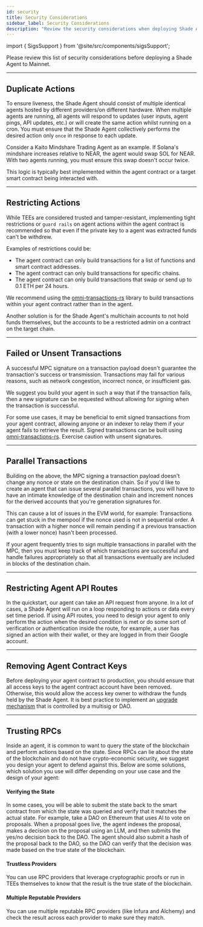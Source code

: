 ```yaml
---
id: security
title: Security Considerations
sidebar_label: Security Considerations
description: "Review the security considerations when deploying Shade Agents, including duplicate actions, transaction restrictions, and RPC trust."
---
```


import { SigsSupport } from '@site/src/components/sigsSupport';

Please review this list of security considerations before deploying a Shade Agent to Mainnet.

---

## Duplicate Actions

To ensure liveness, the Shade Agent should consist of multiple identical agents hosted by different providers/on different hardware. When multiple agents are running, all agents will respond to updates (user inputs, agent pings, API updates, etc.) or will create the same action whilst running on a cron. You must ensure that the Shade Agent collectively performs the desired action only `once` in response to each update.

Consider a Kaito Mindshare Trading Agent as an example. If Solana's mindshare increases relative to NEAR, the agent would swap SOL for NEAR. With two agents running, you must ensure this swap doesn't occur twice.

This logic is typically best implemented within the agent contract or a target smart contract being interacted with.

---

## Restricting Actions

While TEEs are considered trusted and tamper-resistant, implementing tight restrictions or `guard rails` on agent actions within the agent contract is recommended so that even if the private key to a agent was extracted funds can't be withdrew.

Examples of restrictions could be:
- The agent contract can only build transactions for a list of functions and smart contract addresses.
- The agent contract can only build transactions for specific chains.
- The agent contract can only build transactions that swap or send up to 0.1 ETH per 24 hours.

We recommend using the [omni-transactions-rs](https://github.com/near/omni-transaction-rs) library to build transactions within your agent contract rather than in the agent.

Another solution is for the Shade Agent's multichain accounts to not hold funds themselves, but the accounts to be a restricted admin on a contract on the target chain.

---

## Failed or Unsent Transactions

A successful MPC signature on a transaction payload doesn't guarantee the transaction's success or transmission. Transactions may fail for various reasons, such as network congestion, incorrect nonce, or insufficient gas.

We suggest you build your agent in such a way that if the transaction fails, then a new signature can be requested without allowing for signing when the transaction is successful. 

For some use cases, it may be beneficial to emit signed transactions from your agent contract, allowing anyone or an indexer to relay them if your agent fails to retrieve the result. Signed transactions can be built using [omni-transactions-rs](https://github.com/near/omni-transaction-rs). Exercise caution with unsent signatures.

---

## Parallel Transactions

Building on the above, the MPC signing a transaction payload doesn't change any nonce or state on the destination chain. So if you'd like to create an agent that can issue several parallel transactions, you will have to have an intimate knowledge of the destination chain and increment nonces for the derived accounts that you're generation signatures for.

This can cause a lot of issues in the EVM world, for example: Transactions can get stuck in the mempool if the nonce used is not in sequential order. A transaction with a higher nonce will remain pending if a previous transaction (with a lower nonce) hasn't been processed.

If your agent frequently tries to sign multiple transactions in parallel with the MPC, then you must keep track of which transactions are successful and handle failures appropriately so that all transactions eventually are included in blocks of the destination chain.

---

## Restricting Agent API Routes

In the quickstart, our agent can take an API request from anyone. In a lot of cases, a Shade Agent will run on a loop responding to actions or data every set time period. If using API routes, you need to design your agent to only perform the action when the desired condition is met or do some sort of verification or authentication inside the route, for example, a user has signed an action with their wallet, or they are logged in from their Google account.

---

## Removing Agent Contract Keys

Before deploying your agent contract to production, you should ensure that all access keys to the agent contract account have been removed. Otherwise, this would allow the access key owner to withdraw the funds held by the Shade Agent. It is best practice to implement an [upgrade mechanism](../../tutorials/examples/update.md) that is controlled by a multisig or DAO.

---

## Trusting RPCs

Inside an agent, it is common to want to query the state of the blockchain and perform actions based on the state. Since RPCs can lie about the state of the blockchain and do not have crypto-economic security, we suggest you design your agent to defend against this. Below are some solutions, which solution you use will differ depending on your use case and the design of your agent:

#### Verifying the State 

In some cases, you will be able to submit the state back to the smart contract from which the state was queried and verify that it matches the actual state. For example, take a DAO on Ethereum that uses AI to vote on proposals. When a proposal goes live, the agent indexes the proposal, makes a decision on the proposal using an LLM, and then submits the yes/no decision back to the DAO. The agent should also submit a hash of the proposal back to the DAO, so the DAO can verify that the decision was made based on the true state of the blockchain.

#### Trustless Providers 

You can use RPC providers that leverage cryptographic proofs or run in TEEs themselves to know that the result is the true state of the blockchain.

#### Multiple Reputable Providers 

You can use multiple reputable RPC providers (like Infura and Alchemy) and check the result across each provider to make sure they match.
 

<SigsSupport />
